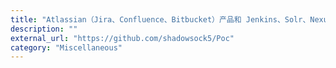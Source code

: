 ```yaml
---
title: "Atlassian（Jira、Confluence、Bitbucket）产品和 Jenkins、Solr、Nexus 的 PoC 集合"
description: ""
external_url: "https://github.com/shadowsock5/Poc"
category: "Miscellaneous"
---
```

